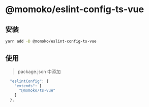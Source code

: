 # @momoko/eslint-config-ts-vue

## 安装

```bash
yarn add -D @momoko/eslint-config-ts-vue
```

## 使用

> package.json 中添加

```js
  "eslintConfig": {
    "extends": [
      "@momoko/ts-vue"
    ]
  },
```
